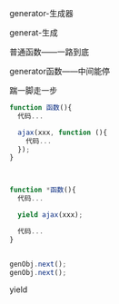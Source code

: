 generator-生成器

generat-生成


普通函数——一路到底

generator函数——中间能停


踹一脚走一步

```js
function 函数(){
  代码...

  ajax(xxx, function (){
    代码...
  });
}



function *函数(){
  代码...

  yield ajax(xxx);

  代码...
}


genObj.next();
genObj.next();

```

yield
